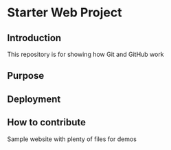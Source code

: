 # Starter Web Project

## Introduction 
This repository is for showing how Git and GitHub work

## Purpose

## Deployment

## How to contribute

Sample website with plenty of files for demos